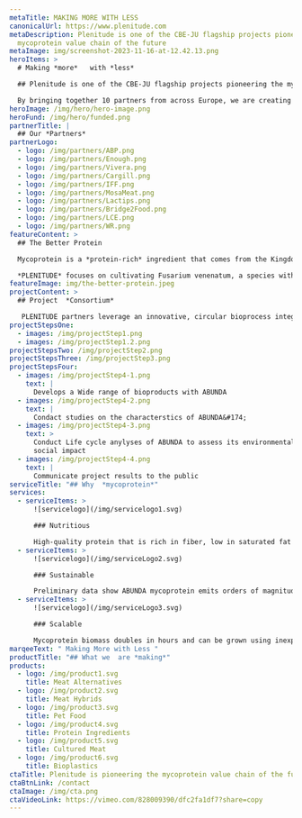 ```yaml
---
metaTitle: MAKING MORE WITH LESS
canonicalUrl: https://www.plenitude.com
metaDescription: Plenitude is one of the CBE-JU flagship projects pioneering the
  mycoprotein value chain of the future
metaImage: img/screenshot-2023-11-16-at-12.42.13.png
heroItems: >
  # Making *more*   with *less*

  ## Plenitude is one of the CBE-JU flagship projects pioneering the mycoprotein value chain of the future

  By bringing together 10 partners from across Europe, we are creating ultra-sustainable foods and bio-based products using an innovative, minimal-waste fermentation process.
heroImage: /img/hero/hero-image.png
heroFund: /img/hero/funded.png
partnerTitle: |
  ## Our *Partners*
partnerLogo:
  - logo: /img/partners/ABP.png
  - logo: /img/partners/Enough.png
  - logo: /img/partners/Vivera.png
  - logo: /img/partners/Cargill.png
  - logo: /img/partners/IFF.png
  - logo: /img/partners/MosaMeat.png
  - logo: /img/partners/Lactips.png
  - logo: /img/partners/Bridge2Food.png
  - logo: /img/partners/LCE.png
  - logo: /img/partners/WR.png
featureContent: >
  ## The Better Protein

  Mycoprotein is a *protein-rich* ingredient that comes from the Kingdom of Fungi—a hidden world of *microorganisms* with millions of species covering every surface of the planet. While some grow to form the fruiting bodies we know as mushrooms, others have different superpowers.

  *PLENITUDE* focuses on cultivating Fusarium venenatum, a species with impressive nutritional, flavor, and texture profiles that can easily be used in place of animal proteins to support more *sustainable* and *healthier* diets.
featureImage: img/the-better-protein.jpeg
projectContent: >
  ## Project  *Consortium*

   PLENITUDE partners leverage an innovative, circular bioprocess integrating the production of biofuel and mycoprotein. The result is ABUNDA, an ingredient used to produce high quality foods and bio-based products that set new standards for both sustainability and scalability.-
projectStepsOne:
  - images: /img/projectStep1.png
  - images: /img/projectStep1.2.png
projectStepsTwo: /img/projectStep2.png
projectStepsThree: /img/projectStep3.png
projectStepsFour:
  - images: /img/projectStep4-1.png
    text: |
      Develops a Wide range of bioproducts with ABUNDA
  - images: /img/projectStep4-2.png
    text: |
      Condact studies on the characterstics of ABUNDA&#174;
  - images: /img/projectStep4-3.png
    text: >
      Conduct Life cycle anylyses of ABUNDA to assess its environmental and
      social impact
  - images: /img/projectStep4-4.png
    text: |
      Communicate project results to the public
serviceTitle: "## Why  *mycoprotein*"
services:
  - serviceItems: >
      ![servicelogo](/img/servicelogo1.svg)

      ### Nutritious

      High-quality protein that is rich in fiber, low in saturated fat and salt, and contains no cholesterol. It is also a good source of vitamins and minerals, including iron, calcium, and vitamin B12.
  - serviceItems: >
      ![servicelogo](/img/serviceLogo2.svg)

      ### Sustainable

      Preliminary data show ABUNDA mycoprotein emits orders of magnitude lower levels of greenhouse gas emissions and uses significantly less land and water than is needed to produce animal proteins.
  - serviceItems: >
      ![servicelogo](/img/serviceLogo3.svg)

      ### Scalable

      Mycoprotein biomass doubles in hours and can be grown using inexpensive inputs and widely available infrastructure. At scale, one cow’s worth of protein can be produced in just minutes.
marqeeText: " Making More with Less "
productTitle: "## What we  are *making*"
products:
  - logo: /img/product1.svg
    title: Meat Alternatives
  - logo: /img/product2.svg
    title: Meat Hybrids
  - logo: /img/product3.svg
    title: Pet Food
  - logo: /img/product4.svg
    title: Protein Ingredients
  - logo: /img/product5.svg
    title: Cultured Meat
  - logo: /img/product6.svg
    title: Bioplastics
ctaTitle: Plenitude is pioneering the mycoprotein value chain of the future
ctaBtnLink: /contact
ctaImage: /img/cta.png
ctaVideoLink: https://vimeo.com/828009390/dfc2fa1df7?share=copy
---
```

